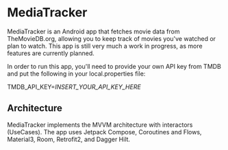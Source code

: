 # MediaTracker
MediaTracker is an Android app that fetches movie data from TheMovieDB.org, allowing you to keep track of movies you've watched or plan to watch. This app is still very much a work in progress, as more features are currently planned.

In order to run this app, you'll need to provide your own API key from TMDB and put the following in your local.properties file:

TMDB_API_KEY=_INSERT_YOUR_API_KEY_HERE_

## Architecture
MediaTracker implements the MVVM architecture with interactors (UseCases). The app uses Jetpack Compose, Coroutines and Flows, Material3, Room, Retrofit2, and Dagger Hilt.
